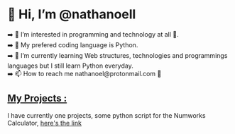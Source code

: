 <html>
  <body>
    <h1>👋 Hi, I’m @nathanoell </h1>
    <p>➡️ 👀 I’m interested in programming and technology at all 🤖. <br>
    ➡️ 🐍 My prefered coding language is Python.<br>
    ➡️ 🌱 I’m currently learning Web structures, technologies and programmings languages but I still learn Python everyday. <br>
    ➡️ 📫 How to reach me nathanoel@protonmail.com 📧<br></p>
    <h2><u> My Projects :</u></h2>
    <p>I have currently one projects, some python script for the Numworks Calculator, <a href="https://github.com/nathanoell/Numworks">here's the link<a></p>
  </body>
</html>
